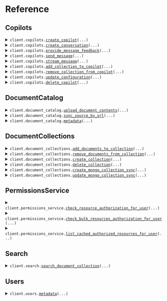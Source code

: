 # Reference
## Copilots
<details><summary><code>client.copilots.<a href="src/credal/copilots/client.py">create_copilot</a>(...)</code></summary>
<dl>
<dd>

#### 📝 Description

<dl>
<dd>

<dl>
<dd>

Create a new agent. The API key used will be added to the agent for future Requests
</dd>
</dl>
</dd>
</dl>

#### 🔌 Usage

<dl>
<dd>

<dl>
<dd>

```python
from credal import CredalApi
from credal.common import Collaborator
client = CredalApi(api_key="YOUR_API_KEY", )
client.copilots.create_copilot(name='Customer Agent', description='This agent is used to answer customer requests based on internal documentation.', collaborators=[Collaborator(email='test@gmail.com', role="editor", )], )

```
</dd>
</dl>
</dd>
</dl>

#### ⚙️ Parameters

<dl>
<dd>

<dl>
<dd>

**name:** `str` — A descriptive name for the agent.
    
</dd>
</dl>

<dl>
<dd>

**description:** `str` — An in depth name for the agent's function. Useful for routing requests to the right agent.
    
</dd>
</dl>

<dl>
<dd>

**collaborators:** `typing.Sequence[Collaborator]` — A list of collaborator emails and roles that will have access to the agent.
    
</dd>
</dl>

<dl>
<dd>

**request_options:** `typing.Optional[RequestOptions]` — Request-specific configuration.
    
</dd>
</dl>
</dd>
</dl>


</dd>
</dl>
</details>

<details><summary><code>client.copilots.<a href="src/credal/copilots/client.py">create_conversation</a>(...)</code></summary>
<dl>
<dd>

#### 📝 Description

<dl>
<dd>

<dl>
<dd>

OPTIONAL. Create a new conversation with the Agent. The conversation ID can be used in the `sendMessage` endpoint. The `sendMessage` endpoint automatically creates new conversations upon first request, but calling this endpoint can simplify certain use cases where it is helpful for the application to have the conversation ID before the first message is sent.
</dd>
</dl>
</dd>
</dl>

#### 🔌 Usage

<dl>
<dd>

<dl>
<dd>

```python
from credal import CredalApi
import uuid
client = CredalApi(api_key="YOUR_API_KEY", )
client.copilots.create_conversation(agent_id=uuid.UUID("82e4b12a-6990-45d4-8ebd-85c00e030c24", ), user_email='ravin@credal.ai', )

```
</dd>
</dl>
</dd>
</dl>

#### ⚙️ Parameters

<dl>
<dd>

<dl>
<dd>

**agent_id:** `uuid.UUID` — Credal-generated Agent ID to specify which agent to route the request to.
    
</dd>
</dl>

<dl>
<dd>

**user_email:** `str` — End-user for the conversation.
    
</dd>
</dl>

<dl>
<dd>

**request_options:** `typing.Optional[RequestOptions]` — Request-specific configuration.
    
</dd>
</dl>
</dd>
</dl>


</dd>
</dl>
</details>

<details><summary><code>client.copilots.<a href="src/credal/copilots/client.py">provide_message_feedback</a>(...)</code></summary>
<dl>
<dd>

#### 🔌 Usage

<dl>
<dd>

<dl>
<dd>

```python
from credal import CredalApi
import uuid
from credal.copilots import MessageFeedback
client = CredalApi(api_key="YOUR_API_KEY", )
client.copilots.provide_message_feedback(user_email='ravin@credal.ai', message_id=uuid.UUID("dd721cd8-4bf2-4b94-9869-258df3dab9dc", ), agent_id=uuid.UUID("82e4b12a-6990-45d4-8ebd-85c00e030c24", ), message_feedback=MessageFeedback(feedback="NEGATIVE", suggested_answer='Yes, Credal is SOC 2 compliant.', descriptive_feedback='The response should be extremely clear and concise.', ), )

```
</dd>
</dl>
</dd>
</dl>

#### ⚙️ Parameters

<dl>
<dd>

<dl>
<dd>

**agent_id:** `uuid.UUID` — Credal-generated Agent ID to specify which agent to route the request to.
    
</dd>
</dl>

<dl>
<dd>

**user_email:** `str` — The user profile you want to use when providing feedback.
    
</dd>
</dl>

<dl>
<dd>

**message_id:** `uuid.UUID` — The message ID for which feedback is being provided.
    
</dd>
</dl>

<dl>
<dd>

**message_feedback:** `MessageFeedback` — The feedback provided by the user.
    
</dd>
</dl>

<dl>
<dd>

**request_options:** `typing.Optional[RequestOptions]` — Request-specific configuration.
    
</dd>
</dl>
</dd>
</dl>


</dd>
</dl>
</details>

<details><summary><code>client.copilots.<a href="src/credal/copilots/client.py">send_message</a>(...)</code></summary>
<dl>
<dd>

#### 🔌 Usage

<dl>
<dd>

<dl>
<dd>

```python
from credal import CredalApi
import uuid
from credal.copilots import InputVariable
client = CredalApi(api_key="YOUR_API_KEY", )
client.copilots.send_message(agent_id=uuid.UUID("82e4b12a-6990-45d4-8ebd-85c00e030c24", ), message='Is Credal SOC 2 compliant?', user_email='ravin@credal.ai', input_variables=[InputVariable(name='input1', ids=[uuid.UUID("82e4b12a-6990-45d4-8ebd-85c00e030c24", )], ), InputVariable(name='input2', ids=[uuid.UUID("82e4b12a-6990-45d4-8ebd-85c00e030c25", ), uuid.UUID("82e4b12a-6990-45d4-8ebd-85c00e030c26", )], )], )

```
</dd>
</dl>
</dd>
</dl>

#### ⚙️ Parameters

<dl>
<dd>

<dl>
<dd>

**agent_id:** `uuid.UUID` — Credal-generated Agent ID to specify which agent to route the request to.
    
</dd>
</dl>

<dl>
<dd>

**message:** `str` — The message you want to send to your agent.
    
</dd>
</dl>

<dl>
<dd>

**user_email:** `str` — The user profile you want to use when sending the message.
    
</dd>
</dl>

<dl>
<dd>

**conversation_id:** `typing.Optional[uuid.UUID]` — Credal-generated conversation ID for sending follow up messages. Conversation ID is returned after initial message. Optional, to be left off for first messages on new conversations.
    
</dd>
</dl>

<dl>
<dd>

**input_variables:** `typing.Optional[typing.Sequence[InputVariable]]` — Optional input variables to be used in the message. Map the name of the variable to a list of urls.
    
</dd>
</dl>

<dl>
<dd>

**request_options:** `typing.Optional[RequestOptions]` — Request-specific configuration.
    
</dd>
</dl>
</dd>
</dl>


</dd>
</dl>
</details>

<details><summary><code>client.copilots.<a href="src/credal/copilots/client.py">stream_message</a>(...)</code></summary>
<dl>
<dd>

#### 📝 Description

<dl>
<dd>

<dl>
<dd>

This endpoint allows you to send a message to a specific agent and get the response back as a streamed set of Server-Sent Events.
</dd>
</dl>
</dd>
</dl>

#### 🔌 Usage

<dl>
<dd>

<dl>
<dd>

```python
from credal import CredalApi
import uuid
from credal.copilots import InputVariable
client = CredalApi(api_key="YOUR_API_KEY", )
response = client.copilots.stream_message(copilot_id=uuid.UUID("82e4b12a-6990-45d4-8ebd-85c00e030c25", ), message='Is Credal SOC 2 compliant?', email='ravin@credal.ai', input_variables=[InputVariable(name='input1', ids=[uuid.UUID("82e4b12a-6990-45d4-8ebd-85c00e030c24", )], ), InputVariable(name='input2', ids=[uuid.UUID("82e4b12a-6990-45d4-8ebd-85c00e030c25", ), uuid.UUID("82e4b12a-6990-45d4-8ebd-85c00e030c26", )], )], )
for chunk in response.data:
    yield chunk

```
</dd>
</dl>
</dd>
</dl>

#### ⚙️ Parameters

<dl>
<dd>

<dl>
<dd>

**copilot_id:** `uuid.UUID` — Credal-generated Agent ID to specify which agent to route the request to.
    
</dd>
</dl>

<dl>
<dd>

**message:** `str` — The message you want to send to your agent.
    
</dd>
</dl>

<dl>
<dd>

**email:** `str` — The user profile you want to use when sending the message.
    
</dd>
</dl>

<dl>
<dd>

**conversation_id:** `typing.Optional[uuid.UUID]` — Credal-generated conversation ID for sending follow up messages. Conversation ID is returned after initial message. Optional, to be left off for first messages on new conversations.
    
</dd>
</dl>

<dl>
<dd>

**input_variables:** `typing.Optional[typing.Sequence[InputVariable]]` — Optional input variables to be used in the message. Map the name of the variable to a list of urls.
    
</dd>
</dl>

<dl>
<dd>

**request_options:** `typing.Optional[RequestOptions]` — Request-specific configuration.
    
</dd>
</dl>
</dd>
</dl>


</dd>
</dl>
</details>

<details><summary><code>client.copilots.<a href="src/credal/copilots/client.py">add_collection_to_copilot</a>(...)</code></summary>
<dl>
<dd>

#### 📝 Description

<dl>
<dd>

<dl>
<dd>

Link a collection with a agent. The API Key used must be added to both the collection and the agent beforehand.
</dd>
</dl>
</dd>
</dl>

#### 🔌 Usage

<dl>
<dd>

<dl>
<dd>

```python
from credal import CredalApi
import uuid
client = CredalApi(api_key="YOUR_API_KEY", )
client.copilots.add_collection_to_copilot(copilot_id=uuid.UUID("82e4b12a-6990-45d4-8ebd-85c00e030c24", ), collection_id=uuid.UUID("def1055f-83c5-43d6-b558-f7a38e7b299e", ), )

```
</dd>
</dl>
</dd>
</dl>

#### ⚙️ Parameters

<dl>
<dd>

<dl>
<dd>

**copilot_id:** `uuid.UUID` — Credal-generated Agent ID to add the collection to.
    
</dd>
</dl>

<dl>
<dd>

**collection_id:** `uuid.UUID` — Credal-generated collection ID to add.
    
</dd>
</dl>

<dl>
<dd>

**request_options:** `typing.Optional[RequestOptions]` — Request-specific configuration.
    
</dd>
</dl>
</dd>
</dl>


</dd>
</dl>
</details>

<details><summary><code>client.copilots.<a href="src/credal/copilots/client.py">remove_collection_from_copilot</a>(...)</code></summary>
<dl>
<dd>

#### 📝 Description

<dl>
<dd>

<dl>
<dd>

Unlink a collection with a agent. The API Key used must be added to both the collection and the agent beforehand.
</dd>
</dl>
</dd>
</dl>

#### 🔌 Usage

<dl>
<dd>

<dl>
<dd>

```python
from credal import CredalApi
import uuid
client = CredalApi(api_key="YOUR_API_KEY", )
client.copilots.remove_collection_from_copilot(copilot_id=uuid.UUID("82e4b12a-6990-45d4-8ebd-85c00e030c24", ), collection_id=uuid.UUID("def1055f-83c5-43d6-b558-f7a38e7b299e", ), )

```
</dd>
</dl>
</dd>
</dl>

#### ⚙️ Parameters

<dl>
<dd>

<dl>
<dd>

**copilot_id:** `uuid.UUID` — Credal-generated agent ID to add the collection to.
    
</dd>
</dl>

<dl>
<dd>

**collection_id:** `uuid.UUID` — Credal-generated collection ID to add.
    
</dd>
</dl>

<dl>
<dd>

**request_options:** `typing.Optional[RequestOptions]` — Request-specific configuration.
    
</dd>
</dl>
</dd>
</dl>


</dd>
</dl>
</details>

<details><summary><code>client.copilots.<a href="src/credal/copilots/client.py">update_configuration</a>(...)</code></summary>
<dl>
<dd>

#### 📝 Description

<dl>
<dd>

<dl>
<dd>

Update the configuration for a agent
</dd>
</dl>
</dd>
</dl>

#### 🔌 Usage

<dl>
<dd>

<dl>
<dd>

```python
from credal import CredalApi
import uuid
from credal.copilots import Configuration
from credal.copilots import AiEndpointConfiguration
client = CredalApi(api_key="YOUR_API_KEY", )
client.copilots.update_configuration(copilot_id=uuid.UUID("82e4b12a-6990-45d4-8ebd-85c00e030c24", ), configuration=Configuration(name='Customer Agent', description='This agent is used to answer customer requests based on internal documentation.', prompt='You are a polite, helpful assistant used to answer customer requests.', ai_endpoint_configuration=AiEndpointConfiguration(base_url='https://api.openai.com/v1/', api_key='<YOUR_API_KEY_HERE>', ), ), )

```
</dd>
</dl>
</dd>
</dl>

#### ⚙️ Parameters

<dl>
<dd>

<dl>
<dd>

**copilot_id:** `uuid.UUID` — Credal-generated agent ID to add the collection to.
    
</dd>
</dl>

<dl>
<dd>

**configuration:** `Configuration` 
    
</dd>
</dl>

<dl>
<dd>

**request_options:** `typing.Optional[RequestOptions]` — Request-specific configuration.
    
</dd>
</dl>
</dd>
</dl>


</dd>
</dl>
</details>

<details><summary><code>client.copilots.<a href="src/credal/copilots/client.py">delete_copilot</a>(...)</code></summary>
<dl>
<dd>

#### 🔌 Usage

<dl>
<dd>

<dl>
<dd>

```python
from credal import CredalApi
import uuid
client = CredalApi(api_key="YOUR_API_KEY", )
client.copilots.delete_copilot(id=uuid.UUID("ac20e6ba-0bae-11ef-b25a-efca73df4c3a", ), )

```
</dd>
</dl>
</dd>
</dl>

#### ⚙️ Parameters

<dl>
<dd>

<dl>
<dd>

**id:** `uuid.UUID` — Copilot ID
    
</dd>
</dl>

<dl>
<dd>

**request_options:** `typing.Optional[RequestOptions]` — Request-specific configuration.
    
</dd>
</dl>
</dd>
</dl>


</dd>
</dl>
</details>

## DocumentCatalog
<details><summary><code>client.document_catalog.<a href="src/credal/document_catalog/client.py">upload_document_contents</a>(...)</code></summary>
<dl>
<dd>

#### 🔌 Usage

<dl>
<dd>

<dl>
<dd>

```python
from credal import CredalApi
client = CredalApi(api_key="YOUR_API_KEY", )
client.document_catalog.upload_document_contents(document_name='My Document', document_contents='Lorem ipsum dolor sit amet, consectetur adipiscing elit, sed do eiusmod tempor incididunt ut labore et dolore magna aliqua. Ut enim ad minim veniam, quis nostrud exercitation ullamco laboris nisi ut aliquip ex ea commodo consequat. Duis aute irure dolor in reprehenderit in voluptate velit esse cillum dolore eu fugiat nulla pariatur. Excepteur sint occaecat cupidatat non proident, sunt in culpa qui officia deserunt mollit anim id est laborum.', document_external_id='73eead26-d124-4940-b329-5f068a0a8db9', allowed_users_email_addresses=['jack@credal.ai', 'ravin@credal.ai'], upload_as_user_email='jack@credal.ai', )

```
</dd>
</dl>
</dd>
</dl>

#### ⚙️ Parameters

<dl>
<dd>

<dl>
<dd>

**document_name:** `str` — The name of the document you want to upload.
    
</dd>
</dl>

<dl>
<dd>

**document_contents:** `str` — The full LLM-formatted text contents of the document you want to upload.
    
</dd>
</dl>

<dl>
<dd>

**allowed_users_email_addresses:** `typing.Sequence[str]` — Users allowed to access the document. Unlike Credal's out of the box connectors which reconcile various permissions models from 3rd party software, for custom uploads the caller is responsible for specifying who can access the document and currently flattening groups if applicable. Documents can also be marked as internal public.
    
</dd>
</dl>

<dl>
<dd>

**upload_as_user_email:** `str` — [Legacy] The user on behalf of whom the document should be uploaded. In most cases, this can simply be the email of the developer making the API call. This field will be removed in the future in favor of purely specifying permissions via allowedUsersEmailAddresses.
    
</dd>
</dl>

<dl>
<dd>

**document_external_id:** `str` — The external ID of the document. This is typically the ID as it exists in its original external system. Uploads to the same external ID will update the document in Credal.
    
</dd>
</dl>

<dl>
<dd>

**document_external_url:** `typing.Optional[str]` — The external URL of the document you want to upload. If provided Credal will link to this URL.
    
</dd>
</dl>

<dl>
<dd>

**custom_metadata:** `typing.Optional[typing.Optional[typing.Any]]` — Optional JSON representing any custom metdata for this document
    
</dd>
</dl>

<dl>
<dd>

**collection_id:** `typing.Optional[str]` — If specified, document will also be added to a particular document collection
    
</dd>
</dl>

<dl>
<dd>

**force_update:** `typing.Optional[bool]` — If specified, document contents will be re-uploaded and re-embedded even if the document already exists in Credal
    
</dd>
</dl>

<dl>
<dd>

**internal_public:** `typing.Optional[bool]` — If specified, document will be accessible to everyone within the organization of the uploader
    
</dd>
</dl>

<dl>
<dd>

**request_options:** `typing.Optional[RequestOptions]` — Request-specific configuration.
    
</dd>
</dl>
</dd>
</dl>


</dd>
</dl>
</details>

<details><summary><code>client.document_catalog.<a href="src/credal/document_catalog/client.py">sync_source_by_url</a>(...)</code></summary>
<dl>
<dd>

#### 📝 Description

<dl>
<dd>

<dl>
<dd>

Sync a document from a source URL. Does not support recursive web search. Reach out to a Credal representative for access.
</dd>
</dl>
</dd>
</dl>

#### 🔌 Usage

<dl>
<dd>

<dl>
<dd>

```python
from credal import CredalApi
client = CredalApi(api_key="YOUR_API_KEY", )
client.document_catalog.sync_source_by_url(source_url='https://drive.google.com/file/d/123456/view', upload_as_user_email='ria@credal.ai', )

```
</dd>
</dl>
</dd>
</dl>

#### ⚙️ Parameters

<dl>
<dd>

<dl>
<dd>

**upload_as_user_email:** `str` 
    
</dd>
</dl>

<dl>
<dd>

**source_url:** `str` 
    
</dd>
</dl>

<dl>
<dd>

**request_options:** `typing.Optional[RequestOptions]` — Request-specific configuration.
    
</dd>
</dl>
</dd>
</dl>


</dd>
</dl>
</details>

<details><summary><code>client.document_catalog.<a href="src/credal/document_catalog/client.py">metadata</a>(...)</code></summary>
<dl>
<dd>

#### 📝 Description

<dl>
<dd>

<dl>
<dd>

Bulk patch metadata for documents, synced natively by Credal or manual API uploads
</dd>
</dl>
</dd>
</dl>

#### 🔌 Usage

<dl>
<dd>

<dl>
<dd>

```python
from credal import CredalApi
from credal.document_catalog import DocumentMetadataPatch
from credal.common import ResourceIdentifier_ExternalResourceId
client = CredalApi(api_key="YOUR_API_KEY", )
client.document_catalog.metadata(sources=[DocumentMetadataPatch(metadata={'Department': 'HR', 'Country': 'United States'}
, resource_identifier=ResourceIdentifier_ExternalResourceId(external_resource_id='170NrBm0Do7gdzvr54UvyslPVWkQFOA0lgNycFmdZJQr', resource_type="GOOGLE_DRIVE_ITEM", ), ), DocumentMetadataPatch(metadata={'Department': 'Sales', 'Vertical': 'Healthcare'}
, resource_identifier=ResourceIdentifier_ExternalResourceId(external_resource_id='123456', resource_type="ZENDESK_TICKET", ), )], upload_as_user_email='ben@credal.ai', )

```
</dd>
</dl>
</dd>
</dl>

#### ⚙️ Parameters

<dl>
<dd>

<dl>
<dd>

**sources:** `typing.Sequence[DocumentMetadataPatch]` 
    
</dd>
</dl>

<dl>
<dd>

**upload_as_user_email:** `str` 
    
</dd>
</dl>

<dl>
<dd>

**request_options:** `typing.Optional[RequestOptions]` — Request-specific configuration.
    
</dd>
</dl>
</dd>
</dl>


</dd>
</dl>
</details>

## DocumentCollections
<details><summary><code>client.document_collections.<a href="src/credal/document_collections/client.py">add_documents_to_collection</a>(...)</code></summary>
<dl>
<dd>

#### 📝 Description

<dl>
<dd>

<dl>
<dd>

Add documents to a document collection. Note that the documents must already exist in the document catalog to use this endpoint. If you want to upload a new document to a collection, use the `uploadDocumentContents` endpoint.
</dd>
</dl>
</dd>
</dl>

#### 🔌 Usage

<dl>
<dd>

<dl>
<dd>

```python
from credal import CredalApi
import uuid
from credal.common import ResourceIdentifier_ExternalResourceId
client = CredalApi(api_key="YOUR_API_KEY", )
client.document_collections.add_documents_to_collection(collection_id=uuid.UUID("82e4b12a-6990-45d4-8ebd-85c00e030c24", ), resource_identifiers=[ResourceIdentifier_ExternalResourceId(external_resource_id='170NrBm0Do7gdzvr54UvyslPVWkQFOA0lgNycFmdZJQr', resource_type="GOOGLE_DRIVE_ITEM", ), ResourceIdentifier_ExternalResourceId(external_resource_id='398KAHdfkjsdf09r54UvyslPVWkQFOA0lOiu34in923', resource_type="GOOGLE_DRIVE_ITEM", )], )

```
</dd>
</dl>
</dd>
</dl>

#### ⚙️ Parameters

<dl>
<dd>

<dl>
<dd>

**collection_id:** `uuid.UUID` — The ID of the document collection you want to add to.
    
</dd>
</dl>

<dl>
<dd>

**resource_identifiers:** `typing.Sequence[ResourceIdentifier]` — The set of resource identifier for which you want to add to the collection.
    
</dd>
</dl>

<dl>
<dd>

**request_options:** `typing.Optional[RequestOptions]` — Request-specific configuration.
    
</dd>
</dl>
</dd>
</dl>


</dd>
</dl>
</details>

<details><summary><code>client.document_collections.<a href="src/credal/document_collections/client.py">remove_documents_from_collection</a>(...)</code></summary>
<dl>
<dd>

#### 📝 Description

<dl>
<dd>

<dl>
<dd>

Remove documents from a collection
</dd>
</dl>
</dd>
</dl>

#### 🔌 Usage

<dl>
<dd>

<dl>
<dd>

```python
from credal import CredalApi
import uuid
from credal.common import ResourceIdentifier_ExternalResourceId
client = CredalApi(api_key="YOUR_API_KEY", )
client.document_collections.remove_documents_from_collection(collection_id=uuid.UUID("82e4b12a-6990-45d4-8ebd-85c00e030c24", ), resource_identifiers=[ResourceIdentifier_ExternalResourceId(external_resource_id='170NrBm0Do7gdzvr54UvyslPVWkQFOA0lgNycFmdZJQr', resource_type="GOOGLE_DRIVE_ITEM", ), ResourceIdentifier_ExternalResourceId(external_resource_id='398KAHdfkjsdf09r54UvyslPVWkQFOA0lOiu34in923', resource_type="GOOGLE_DRIVE_ITEM", )], )

```
</dd>
</dl>
</dd>
</dl>

#### ⚙️ Parameters

<dl>
<dd>

<dl>
<dd>

**collection_id:** `uuid.UUID` — The ID of the document collection you want to add to.
    
</dd>
</dl>

<dl>
<dd>

**resource_identifiers:** `typing.Sequence[ResourceIdentifier]` — The set of resource identifier for which you want to remove from the collection
    
</dd>
</dl>

<dl>
<dd>

**request_options:** `typing.Optional[RequestOptions]` — Request-specific configuration.
    
</dd>
</dl>
</dd>
</dl>


</dd>
</dl>
</details>

<details><summary><code>client.document_collections.<a href="src/credal/document_collections/client.py">create_collection</a>(...)</code></summary>
<dl>
<dd>

#### 📝 Description

<dl>
<dd>

<dl>
<dd>

Create a new collection. The API key used will be added to the collection for future Requests
</dd>
</dl>
</dd>
</dl>

#### 🔌 Usage

<dl>
<dd>

<dl>
<dd>

```python
from credal import CredalApi
from credal.common import Collaborator
client = CredalApi(api_key="YOUR_API_KEY", )
client.document_collections.create_collection(name='Customer Collection', description='This collection is used to answer customer requests based on internal documentation.', collaborators=[Collaborator(email='test@gmail.com', role="editor", )], )

```
</dd>
</dl>
</dd>
</dl>

#### ⚙️ Parameters

<dl>
<dd>

<dl>
<dd>

**name:** `str` — A descriptive name for the collection.
    
</dd>
</dl>

<dl>
<dd>

**description:** `str` — An in depth name for the agent's function. Useful for routing requests to the right agent.
    
</dd>
</dl>

<dl>
<dd>

**collaborators:** `typing.Sequence[Collaborator]` — A list of collaborator emails and roles that will have access to the agent.
    
</dd>
</dl>

<dl>
<dd>

**request_options:** `typing.Optional[RequestOptions]` — Request-specific configuration.
    
</dd>
</dl>
</dd>
</dl>


</dd>
</dl>
</details>

<details><summary><code>client.document_collections.<a href="src/credal/document_collections/client.py">delete_collection</a>(...)</code></summary>
<dl>
<dd>

#### 📝 Description

<dl>
<dd>

<dl>
<dd>

Delete the collection.
</dd>
</dl>
</dd>
</dl>

#### 🔌 Usage

<dl>
<dd>

<dl>
<dd>

```python
from credal import CredalApi
import uuid
client = CredalApi(api_key="YOUR_API_KEY", )
client.document_collections.delete_collection(collection_id=uuid.UUID("ac20e6ba-0bae-11ef-b25a-efca73df4c3a", ), )

```
</dd>
</dl>
</dd>
</dl>

#### ⚙️ Parameters

<dl>
<dd>

<dl>
<dd>

**collection_id:** `uuid.UUID` 
    
</dd>
</dl>

<dl>
<dd>

**request_options:** `typing.Optional[RequestOptions]` — Request-specific configuration.
    
</dd>
</dl>
</dd>
</dl>


</dd>
</dl>
</details>

<details><summary><code>client.document_collections.<a href="src/credal/document_collections/client.py">create_mongo_collection_sync</a>(...)</code></summary>
<dl>
<dd>

#### 📝 Description

<dl>
<dd>

<dl>
<dd>

Credal lets you easily sync your MongoDB data for use in Collections and Agents. Create a new sync from a MongoDB collection to a Credal collection.
</dd>
</dl>
</dd>
</dl>

#### 🔌 Usage

<dl>
<dd>

<dl>
<dd>

```python
from credal import CredalApi
import uuid
from credal.document_collections import MongoCollectionSyncConfig
from credal.document_collections import MongoSourceFieldsConfig
client = CredalApi(api_key="YOUR_API_KEY", )
client.document_collections.create_mongo_collection_sync(mongo_uri='mongodb+srv://cluster0.hzwklqn.mongodb.net/Cluster0?retryWrites=true&w=majority', collection_id=uuid.UUID("ac20e6ba-0bae-11ef-b25a-efca73df4c3a", ), config=MongoCollectionSyncConfig(sync_name='My sales transcripts', collection_name='myCollection', filter_expression={'status': {'$ne': 'disabled'}}
, source_fields=MongoSourceFieldsConfig(body='body', source_name='meetingName', source_system_updated='transcriptDatetime', source_url='link', ), ), )

```
</dd>
</dl>
</dd>
</dl>

#### ⚙️ Parameters

<dl>
<dd>

<dl>
<dd>

**collection_id:** `uuid.UUID` 
    
</dd>
</dl>

<dl>
<dd>

**mongo_uri:** `str` 
    
</dd>
</dl>

<dl>
<dd>

**config:** `MongoCollectionSyncConfig` 
    
</dd>
</dl>

<dl>
<dd>

**request_options:** `typing.Optional[RequestOptions]` — Request-specific configuration.
    
</dd>
</dl>
</dd>
</dl>


</dd>
</dl>
</details>

<details><summary><code>client.document_collections.<a href="src/credal/document_collections/client.py">update_mongo_collection_sync</a>(...)</code></summary>
<dl>
<dd>

#### 📝 Description

<dl>
<dd>

<dl>
<dd>

Credal lets you easily sync your MongoDB data for use in Collections and Agents. Update an existing sync from a MongoDB collection to a Credal collection via the `mongoCredentialId`, to disambiguate between multiple potential syncs to a given collection.
</dd>
</dl>
</dd>
</dl>

#### 🔌 Usage

<dl>
<dd>

<dl>
<dd>

```python
from credal import CredalApi
import uuid
from credal.document_collections import MongoCollectionSyncConfig
from credal.document_collections import MongoSourceFieldsConfig
client = CredalApi(api_key="YOUR_API_KEY", )
client.document_collections.update_mongo_collection_sync(mongo_uri='mongodb+srv://cluster0.hzwklqn.mongodb.net/Cluster0?retryWrites=true&w=majority', mongo_credential_id=uuid.UUID("5988ed76-6ee1-11ef-97dd-1fca54b7c4bc", ), config=MongoCollectionSyncConfig(sync_name='My recent summarized sales transcripts', collection_name='myCollection', filter_expression={'transcriptDatetime': {'$gt': '2023-01-01T00:00:00.000Z'}}
, source_fields=MongoSourceFieldsConfig(body='transcriptSummary', source_name='meetingName', source_system_updated='transcriptDatetime', source_url='link', ), ), )

```
</dd>
</dl>
</dd>
</dl>

#### ⚙️ Parameters

<dl>
<dd>

<dl>
<dd>

**mongo_credential_id:** `uuid.UUID` 
    
</dd>
</dl>

<dl>
<dd>

**mongo_uri:** `str` 
    
</dd>
</dl>

<dl>
<dd>

**config:** `MongoCollectionSyncConfig` 
    
</dd>
</dl>

<dl>
<dd>

**request_options:** `typing.Optional[RequestOptions]` — Request-specific configuration.
    
</dd>
</dl>
</dd>
</dl>


</dd>
</dl>
</details>

## PermissionsService
<details><summary><code>client.permissions_service.<a href="src/credal/permissions_service/client.py">check_resource_authorization_for_user</a>(...)</code></summary>
<dl>
<dd>

#### 📝 Description

<dl>
<dd>

<dl>
<dd>

Admin endpoint to check whether the specified user is authorized to read the specified resource.
</dd>
</dl>
</dd>
</dl>

#### 🔌 Usage

<dl>
<dd>

<dl>
<dd>

```python
from credal import CredalApi
from credal.common import ResourceIdentifier_ExternalResourceId
client = CredalApi(api_key="YOUR_API_KEY", )
client.permissions_service.check_resource_authorization_for_user(resource_identifier=ResourceIdentifier_ExternalResourceId(external_resource_id='170NrBm0Do7gdzvr54UvyslPVWkQFOA0lgNycFmdZJQr', resource_type="GOOGLE_DRIVE_ITEM", ), user_email='john.smith@foo.com', )

```
</dd>
</dl>
</dd>
</dl>

#### ⚙️ Parameters

<dl>
<dd>

<dl>
<dd>

**resource_identifier:** `ResourceIdentifier` — The resource identifier for which you want to check authorization.
    
</dd>
</dl>

<dl>
<dd>

**user_email:** `str` — The user email to check authorization for.
    
</dd>
</dl>

<dl>
<dd>

**disable_cache:** `typing.Optional[bool]` — If specified, Credal will bypass the permissions cache and check current permissions for this resource
    
</dd>
</dl>

<dl>
<dd>

**request_options:** `typing.Optional[RequestOptions]` — Request-specific configuration.
    
</dd>
</dl>
</dd>
</dl>


</dd>
</dl>
</details>

<details><summary><code>client.permissions_service.<a href="src/credal/permissions_service/client.py">check_bulk_resources_authorization_for_user</a>(...)</code></summary>
<dl>
<dd>

#### 📝 Description

<dl>
<dd>

<dl>
<dd>

Admin endpoint to check whether the specified user is authorized to read the specified set of resources.
</dd>
</dl>
</dd>
</dl>

#### 🔌 Usage

<dl>
<dd>

<dl>
<dd>

```python
from credal import CredalApi
from credal.common import ResourceIdentifier_Url
from credal.common import ResourceIdentifier_ExternalResourceId
client = CredalApi(api_key="YOUR_API_KEY", )
client.permissions_service.check_bulk_resources_authorization_for_user(resource_identifiers=[ResourceIdentifier_Url(url='https://docs.google.com/document/d/170NrBm0Do7gdzvr54UvyslPVWkQFOA0lgNycFmdZJQr/edit', ), ResourceIdentifier_ExternalResourceId(external_resource_id='sfsdfvr54UvyslPVWkQFOA0dfsdfsdflgNycFmdZJQr', resource_type="ZENDESK_TICKET", )], user_email='john.smith@foo.com', )

```
</dd>
</dl>
</dd>
</dl>

#### ⚙️ Parameters

<dl>
<dd>

<dl>
<dd>

**resource_identifiers:** `typing.Sequence[ResourceIdentifier]` — The set of resource identifier for which you want to check authorization. Currently limited to 20 resources.
    
</dd>
</dl>

<dl>
<dd>

**user_email:** `str` — The user email to check authorization for.
    
</dd>
</dl>

<dl>
<dd>

**disable_cache:** `typing.Optional[bool]` — If specified, Credal will bypass the permissions cache and check current permissions for all resources specified.
    
</dd>
</dl>

<dl>
<dd>

**request_options:** `typing.Optional[RequestOptions]` — Request-specific configuration.
    
</dd>
</dl>
</dd>
</dl>


</dd>
</dl>
</details>

<details><summary><code>client.permissions_service.<a href="src/credal/permissions_service/client.py">list_cached_authorized_resources_for_user</a>(...)</code></summary>
<dl>
<dd>

#### 📝 Description

<dl>
<dd>

<dl>
<dd>

Admin endpoint to list all resources that the specified user is authorized to read. Note this endpoint returns cached results and may not be up-to-date. You can use the checkResourceAuthorizationForUser endpoint with disableCache set to true to get the most up-to-date results.
</dd>
</dl>
</dd>
</dl>

#### 🔌 Usage

<dl>
<dd>

<dl>
<dd>

```python
from credal import CredalApi
client = CredalApi(api_key="YOUR_API_KEY", )
client.permissions_service.list_cached_authorized_resources_for_user(user_email='john.smith@foo.com', )

```
</dd>
</dl>
</dd>
</dl>

#### ⚙️ Parameters

<dl>
<dd>

<dl>
<dd>

**user_email:** `str` — The user email to list authorized resources for.
    
</dd>
</dl>

<dl>
<dd>

**resource_type:** `typing.Optional[ResourceType]` — The type of resource you want to list. If not specified, all resource types will be listed.
    
</dd>
</dl>

<dl>
<dd>

**limit:** `typing.Optional[int]` — The maximum number of resources to return. Defaults to 100.
    
</dd>
</dl>

<dl>
<dd>

**offset:** `typing.Optional[int]` — The offset to use for pagination. If not specified, the first page of results will be returned.
    
</dd>
</dl>

<dl>
<dd>

**request_options:** `typing.Optional[RequestOptions]` — Request-specific configuration.
    
</dd>
</dl>
</dd>
</dl>


</dd>
</dl>
</details>

## Search
<details><summary><code>client.search.<a href="src/credal/search/client.py">search_document_collection</a>(...)</code></summary>
<dl>
<dd>

#### 📝 Description

<dl>
<dd>

<dl>
<dd>

Search across all documents in a document collection using the document metadata and contents.
</dd>
</dl>
</dd>
</dl>

#### 🔌 Usage

<dl>
<dd>

<dl>
<dd>

```python
from credal import CredalApi
import uuid
from credal.search import SingleFieldFilter
from credal.search import DocumentCollectionSearchOptions
client = CredalApi(api_key="YOUR_API_KEY", )
client.search.search_document_collection(collection_id=uuid.UUID("82e4b12a-6990-45d4-8ebd-85c00e030c24", ), search_query='ABC Corp', structured_query_filters=[SingleFieldFilter(field='status', operator="==", value='Open', )], user_email='jack@credal.ai', search_options=DocumentCollectionSearchOptions(max_chunks=10, merge_contents=True, threshold=0.8, enable_smart_filtering=True, enable_query_extraction=True, enable_reranking=True, ), )

```
</dd>
</dl>
</dd>
</dl>

#### ⚙️ Parameters

<dl>
<dd>

<dl>
<dd>

**collection_id:** `uuid.UUID` 
    
</dd>
</dl>

<dl>
<dd>

**search_query:** `str` 
    
</dd>
</dl>

<dl>
<dd>

**user_email:** `str` — The email of the user making the search request for permissions reduction.
    
</dd>
</dl>

<dl>
<dd>

**structured_query_filters:** `typing.Optional[typing.Sequence[SingleFieldFilter]]` — The structured query filters to apply to the search query.
    
</dd>
</dl>

<dl>
<dd>

**search_options:** `typing.Optional[DocumentCollectionSearchOptions]` 
    
</dd>
</dl>

<dl>
<dd>

**metadata_filter_expression:** `typing.Optional[str]` — Legacy metadata filter expression to apply to the search query. Use structuredQueryFilters instead.
    
</dd>
</dl>

<dl>
<dd>

**request_options:** `typing.Optional[RequestOptions]` — Request-specific configuration.
    
</dd>
</dl>
</dd>
</dl>


</dd>
</dl>
</details>

## Users
<details><summary><code>client.users.<a href="src/credal/users/client.py">metadata</a>(...)</code></summary>
<dl>
<dd>

#### 📝 Description

<dl>
<dd>

<dl>
<dd>

Bulk patch metadata for users
</dd>
</dl>
</dd>
</dl>

#### 🔌 Usage

<dl>
<dd>

<dl>
<dd>

```python
from credal import CredalApi
from credal.users import UserMetadataPatch
client = CredalApi(api_key="YOUR_API_KEY", )
client.users.metadata(request=[UserMetadataPatch(metadata={'State': 'NY', 'Job Role': 'CEO'}
, user_email='ravin@credal.ai', ), UserMetadataPatch(metadata={'State': 'NY', 'Department': 'Engineering'}
, user_email='jack@credal.ai', )], )

```
</dd>
</dl>
</dd>
</dl>

#### ⚙️ Parameters

<dl>
<dd>

<dl>
<dd>

**request:** `typing.Sequence[UserMetadataPatch]` 
    
</dd>
</dl>

<dl>
<dd>

**request_options:** `typing.Optional[RequestOptions]` — Request-specific configuration.
    
</dd>
</dl>
</dd>
</dl>


</dd>
</dl>
</details>

